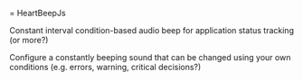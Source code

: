 = HeartBeepJs

Constant interval condition-based audio beep for application status tracking (or more?)

Configure a constantly beeping sound that can be changed using your own conditions (e.g. errors, warning, critical decisions?)
